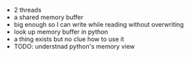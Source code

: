 - 2 threads
- a shared memory buffer
- big enough so I can write while reading without overwriting
- look up memory buffer in python
- a thing exists but no clue how to use it
- TODO: understnad python's memory view